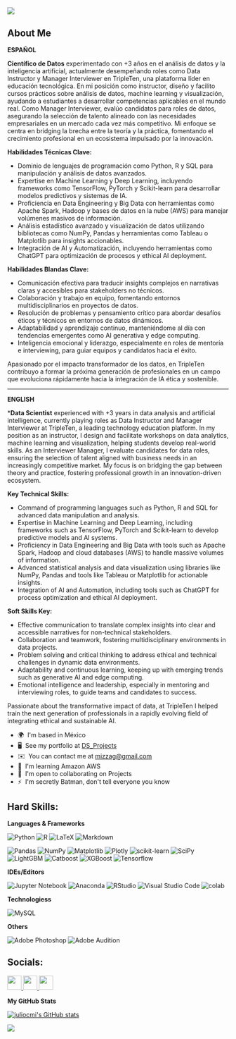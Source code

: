 ##
<!--
**juliocmi/juliocmi** is a ✨ _special_ ✨ repository because its `README.md` (this file) appears on your GitHub profile

Here are some ideas to get you started:!-->
<img src=https://github.com/juliocmi/juliocmi/assets/113372698/1e506cc5-a359-447f-a9b5-e71d58c87a35.jpg>

## About Me

**ESPAÑOL**

**Científico de Datos** experimentado con +3 años en el análisis de datos y la inteligencia artificial, actualmente desempeñando roles como Data Instructor y Manager Interviewer en TripleTen, una plataforma líder en educación tecnológica. En mi posición como instructor, diseño y facilito cursos prácticos sobre análisis de datos, machine learning y visualización, ayudando a estudiantes a desarrollar competencias aplicables en el mundo real. Como Manager Interviewer, evalúo candidatos para roles de datos, asegurando la selección de talento alineado con las necesidades empresariales en un mercado cada vez más competitivo. Mi enfoque se centra en bridging la brecha entre la teoría y la práctica, fomentando el crecimiento profesional en un ecosistema impulsado por la innovación.

**Habilidades Técnicas Clave:**
- Dominio de lenguajes de programación como Python, R y SQL para manipulación y análisis de datos avanzados.
- Expertise en Machine Learning y Deep Learning, incluyendo frameworks como TensorFlow, PyTorch y Scikit-learn para desarrollar modelos predictivos y sistemas de IA.
- Proficiencia en Data Engineering y Big Data con herramientas como Apache Spark, Hadoop y bases de datos en la nube (AWS) para manejar volúmenes masivos de información.
- Análisis estadístico avanzado y visualización de datos utilizando bibliotecas como NumPy, Pandas y herramientas como Tableau o Matplotlib para insights accionables.
- Integración de AI y Automatización, incluyendo herramientas como ChatGPT para optimización de procesos y ethical AI deployment.

**Habilidades Blandas Clave:**
- Comunicación efectiva para traducir insights complejos en narrativas claras y accesibles para stakeholders no técnicos.
- Colaboración y trabajo en equipo, fomentando entornos multidisciplinarios en proyectos de datos.
- Resolución de problemas y pensamiento crítico para abordar desafíos éticos y técnicos en entornos de datos dinámicos.
- Adaptabilidad y aprendizaje continuo, manteniéndome al día con tendencias emergentes como AI generativa y edge computing.
- Inteligencia emocional y liderazgo, especialmente en roles de mentoría e interviewing, para guiar equipos y candidatos hacia el éxito.

Apasionado por el impacto transformador de los datos, en TripleTen contribuyo a formar la próxima generación de profesionales en un campo que evoluciona rápidamente hacia la integración de IA ética y sostenible.

---

**ENGLISH**

***Data Scientist** experienced with +3 years in data analysis and artificial intelligence, currently playing roles as Data Instructor and Manager Interviewer at TripleTen, a leading technology education platform. In my position as an instructor, I design and facilitate workshops on data analytics, machine learning and visualization, helping students develop real-world skills. As an Interviewer Manager, I evaluate candidates for data roles, ensuring the selection of talent aligned with business needs in an increasingly competitive market. My focus is on bridging the gap between theory and practice, fostering professional growth in an innovation-driven ecosystem.

**Key Technical Skills:**
- Command of programming languages such as Python, R and SQL for advanced data manipulation and analysis.
- Expertise in Machine Learning and Deep Learning, including frameworks such as TensorFlow, PyTorch and Scikit-learn to develop predictive models and AI systems.
- Proficiency in Data Engineering and Big Data with tools such as Apache Spark, Hadoop and cloud databases (AWS) to handle massive volumes of information.
- Advanced statistical analysis and data visualization using libraries like NumPy, Pandas and tools like Tableau or Matplotlib for actionable insights.
- Integration of AI and Automation, including tools such as ChatGPT for process optimization and ethical AI deployment.

**Soft Skills Key:**
- Effective communication to translate complex insights into clear and accessible narratives for non-technical stakeholders.
- Collaboration and teamwork, fostering multidisciplinary environments in data projects.
- Problem solving and critical thinking to address ethical and technical challenges in dynamic data environments.
- Adaptability and continuous learning, keeping up with emerging trends such as generative AI and edge computing.
- Emotional intelligence and leadership, especially in mentoring and interviewing roles, to guide teams and candidates to success.

Passionate about the transformative impact of data, at TripleTen I helped train the next generation of professionals in a rapidly evolving field of integrating ethical and sustainable AI.


*   🌍  I'm based in México
*   🖥️  See my portfolio at [DS_Projects](https://github.com/juliocmi?tab=repositories)
*   ✉️  You can contact me at [mizzag@gmail.com](mailto:mizzag@gmail.com)
*   🧠  I'm learning Amazon AWS
*   🤝  I'm open to collaborating on Projects
*   ⚡  I'm secretly Batman, don't tell everyone you know

## Hard Skills:

**Languages & Frameworks**

![Python](https://img.shields.io/badge/python-3670A0?style=for-the-badge&logo=python&logoColor=ffdd54) ![R](https://img.shields.io/badge/r-%23276DC3.svg?style=for-the-badge&logo=r&logoColor=white) ![LaTeX](https://img.shields.io/badge/latex-%23008080.svg?style=for-the-badge&logo=latex&logoColor=white) ![Markdown](https://img.shields.io/badge/markdown-%23000000.svg?style=for-the-badge&logo=markdown&logoColor=white) 

![Pandas](https://img.shields.io/badge/pandas-%23150458.svg?style=for-the-badge&logo=pandas&logoColor=white) ![NumPy](https://img.shields.io/badge/numpy-%23013243.svg?style=for-the-badge&logo=numpy&logoColor=white) ![Matplotlib](https://img.shields.io/badge/Matplotlib-%23ffffff.svg?style=for-the-badge&logo=Matplotlib&logoColor=black) ![Plotly](https://img.shields.io/badge/Plotly-%233F4F75.svg?style=for-the-badge&logo=plotly&logoColor=white) ![scikit-learn](https://img.shields.io/badge/scikit--learn-%23F7931E.svg?style=for-the-badge&logo=scikit-learn&logoColor=white) ![SciPy](https://img.shields.io/badge/SciPy-%230C55A5.svg?style=for-the-badge&logo=scipy&logoColor=%white) ![LightGBM](https://img.shields.io/badge/LightGBM-black?style=for-the-badge&logo=lightgbm&logoColor=4E9BCD) ![Catboost](https://img.shields.io/badge/Catboost-%23E7EEF0.svg?style=for-the-badge&logo=catboost&logoColor=%2302A8EF) ![XGBoost](https://img.shields.io/badge/XGBoost-%23F46800.svg?style=for-the-badge&logo=xgboost&logoColor=white) ![Tensorflow](https://img.shields.io/badge/TensorFlow-FF6F00.svg?style=for-the-badge&logo=TensorFlow&logoColor=white)

**IDEs/Editors**

![Jupyter Notebook](https://img.shields.io/badge/jupyter-%23FA0F00.svg?style=for-the-badge&logo=jupyter&logoColor=white) ![Anaconda](https://img.shields.io/badge/Anaconda-%2344A833.svg?style=for-the-badge&logo=anaconda&logoColor=white) ![RStudio](https://img.shields.io/badge/RStudio-4285F4?style=for-the-badge&logo=rstudio&logoColor=white) ![Visual Studio Code](https://img.shields.io/badge/Visual%20Studio%20Code-0078d7.svg?style=for-the-badge&logo=visual-studio-code&logoColor=white) ![colab](https://img.shields.io/badge/Google%20Colab-F9AB00.svg?style=for-the-badge&logo=Google-Colab&logoColor=white) 

**Technologiess**

![MySQL](https://img.shields.io/badge/mysql-%2300f.svg?style=for-the-badge&logo=mysql&logoColor=white)

**Others**

![Adobe Photoshop](https://img.shields.io/badge/adobe%20photoshop-%2331A8FF.svg?style=for-the-badge&logo=adobe%20photoshop&logoColor=white)
![Adobe Audition](https://img.shields.io/badge/Adobe%20Audition-9999FF.svg?style=for-the-badge&logo=Adobe%20Audition&logoColor=white)

## Socials:

<p align="left"> <a href="https://www.github.com/juliocmi" target="_blank" rel="noreferrer"> <picture> <source media="(prefers-color-scheme: dark)" srcset="https://raw.githubusercontent.com/danielcranney/readme-generator/main/public/icons/socials/github-dark.svg" /> <source media="(prefers-color-scheme: light)" srcset="https://raw.githubusercontent.com/danielcranney/readme-generator/main/public/icons/socials/github.svg" /> <img src="https://raw.githubusercontent.com/danielcranney/readme-generator/main/public/icons/socials/github.svg" width="32" height="32" /> </picture> </a> <a href="https://www.linkedin.com/in/https/juliocmi/" target="_blank" rel="noreferrer"> <picture> <source media="(prefers-color-scheme: dark)" srcset="undefined" /> <source media="(prefers-color-scheme: light)" srcset="https://raw.githubusercontent.com/danielcranney/readme-generator/main/public/icons/socials/linkedin.svg" /> <img src="https://raw.githubusercontent.com/danielcranney/readme-generator/main/public/icons/socials/linkedin.svg" width="32" height="32" /> </picture> </a> <a href="https://www.x.com/juliocmi" target="_blank" rel="noreferrer"> <picture> <source media="(prefers-color-scheme: dark)" srcset="https://raw.githubusercontent.com/danielcranney/readme-generator/main/public/icons/socials/twitter-dark.svg" /> <source media="(prefers-color-scheme: light)" srcset="https://raw.githubusercontent.com/danielcranney/readme-generator/main/public/icons/socials/twitter.svg" /> <img src="https://raw.githubusercontent.com/danielcranney/readme-generator/main/public/icons/socials/twitter.svg" width="32" height="32" /> </picture> </a></p>

<b>My GitHub Stats</b>

<a href="http://www.github.com/juliocmi"><img src="https://github-readme-stats.vercel.app/api?username=juliocmi&show_icons=true&hide=&count_private=true&title_color=3382ed&text_color=ffffff&icon_color=3382ed&bg_color=1c1917&hide_border=true&show_icons=true" alt="juliocmi's GitHub stats" /></a>

<a href="http://www.github.com/juliocmi"><img src="https://github-readme-streak-stats.herokuapp.com/?user=juliocmi&stroke=ffffff&background=1c1917&ring=3382ed&fire=3382ed&currStreakNum=ffffff&currStreakLabel=3382ed&sideNums=ffffff&sideLabels=ffffff&dates=ffffff&hide_border=true" /></a>
